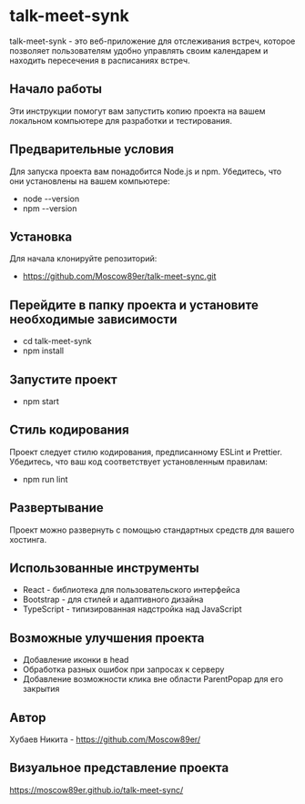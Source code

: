 # talk-meet-synk
talk-meet-synk - это веб-приложение для отслеживания встреч, которое позволяет пользователям удобно управлять своим календарем и находить пересечения в расписаниях встреч.

## Начало работы
Эти инструкции помогут вам запустить копию проекта на вашем локальном компьютере для разработки и тестирования.

## Предварительные условия
Для запуска проекта вам понадобится Node.js и npm. Убедитесь, что они установлены на вашем компьютере:
- node --version
- npm --version

## Установка
Для начала клонируйте репозиторий:
- https://github.com/Moscow89er/talk-meet-sync.git

## Перейдите в папку проекта и установите необходимые зависимости
- cd talk-meet-synk
- npm install

## Запустите проект
- npm start

## Стиль кодирования
Проект следует стилю кодирования, предписанному ESLint и Prettier. Убедитесь, что ваш код соответствует установленным правилам:
- npm run lint

## Развертывание
Проект можно развернуть с помощью стандартных средств для вашего хостинга.

## Использованные инструменты
- React - библиотека для пользовательского интерфейса
- Bootstrap - для стилей и адаптивного дизайна
- TypeScript - типизированная надстройка над JavaScript

## Возможные улучшения проекта
- Добавление иконки в head
- Обработка разных ошибок при запросах к серверу
- Добавление возможности клика вне области ParentPopap для его закрытия

## Автор
Хубаев Никита - https://github.com/Moscow89er/

## Визуальное представление проекта
https://moscow89er.github.io/talk-meet-sync/